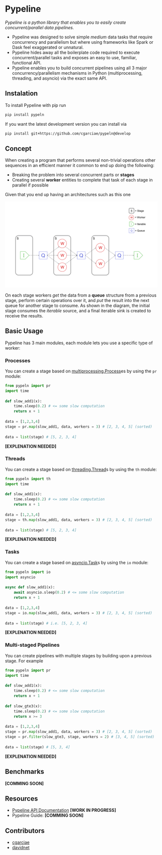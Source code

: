 # Pypeline

_Pypeline is a python library that enables you to easily create concurrent/parallel data pipelines._

* Pypeline was designed to solve simple _medium_ data tasks that require concurrency and parallelism but where using frameworks like Spark or Dask feel exaggerated or unnatural.
* Pypeline hides away all the boilerplate code required to execute concurrent/parallel tasks and exposes an easy to use, familiar, functional API.
* Pypeline enables you to build concurrent pipelines using all 3 major concurrency/parallelism mechanisms in Python (multiprocessing, threading, and asyncio) via the exact same API.

## Instalation

To install Pypeline with pip run
```bash
pip install pypeln
```
If you want the latest development version you can install via
```bash
pip install git+https://github.com/cgarciae/pypeln@develop
```

## Concept
When creating a program that performs several non-trivial operations other sequences in an efficient manner it common to end up doing the following:

* Breaking the problem into several concurrent parts or **stages**
* Creating several **worker** entities to complete that task of each stage in parallel if possible

Given that you end up having an architectures such as this one

![diagram](docs/diagram.png)

On each stage workers _get_ the data from a **queue** structure from a previous stage, perform certain operations over it, and _put_ the result into the next queue for another stage to consume. As shown in the diagram, the initial stage consumes the _iterable_ source, and a final iterable sink is created to receive the results. 

## Basic Usage
Pypeline has 3 main modules, each module lets you use a specific type of worker:

### Processes
You can create a stage based on [multiprocessing.Process](https://docs.python.org/3.4/library/multiprocessing.html#multiprocessing.Process)es by using the `pr` module:

```python
from pypeln import pr
import time

def slow_add1(x):
    time.sleep(0.2) # <= some slow computation
    return x + 1

data = [1,2,3,4]
stage = pr.map(slow_add1, data, workers = 3) # [2, 3, 4, 5] (sorted)

data = list(stage) # [5, 2, 3, 4]
```
**[EXPLENATION NEEDED]**

### Threads
You can create a stage based on [threading.Thread](https://docs.python.org/3/library/threading.html#threading.Thread)s by using the `th` module:
```python
from pypeln import th
import time

def slow_add1(x):
    time.sleep(0.2) # <= some slow computation
    return x + 1

data = [1,2,3,4]
stage = th.map(slow_add1, data, workers = 3) # [2, 3, 4, 5] (sorted)

data = list(stage) # [5, 2, 3, 4]
```
**[EXPLENATION NEEDED]**

### Tasks
You can create a stage based on [asyncio.Task](https://docs.python.org/3.4/library/asyncio-task.html#asyncio.Task)s by using the `io` module:
```python
from pypeln import io
import asyncio

async def slow_add1(x):
    await asyncio.sleep(0.2) # <= some slow computation
    return x + 1

data = [1,2,3,4]
stage = io.map(slow_add1, data, workers = 3) # [2, 3, 4, 5] (sorted)

data = list(stage) # i.e. [5, 2, 3, 4]
```
**[EXPLENATION NEEDED]**
### Multi-staged Pipelines
You can create pipelines with multiple stages by building upon a previous stage. For example
```python
from pypeln import pr
import time

def slow_add1(x):
    time.sleep(0.2) # <= some slow computation
    return x + 1

def slow_gte3(x):
    time.sleep(0.2) # <= some slow computation
    return x >= 3

data = [1,2,3,4]
stage = pr.map(slow_add1, data, workers = 3) # [2, 3, 4, 5] (sorted)
stage = pr.filter(slow_gte3, stage, workers = 2) # [3, 4, 5] (sorted)

data = list(stage) # [5, 3, 4]
```
**[EXPLENATION NEEDED]**

## Benchmarks
**[COMMING SOON]**

## Resources

* [Pypeline API Documentation](https://cgarciae.github.io/pypeln/) **[WORK IN PROGRESS]**
* Pypeline Guide: **[COMMING SOON]**


## Contributors
* [cgarciae](https://github.com/cgarciae)
* [davidnet](https://github.com/davidnet)